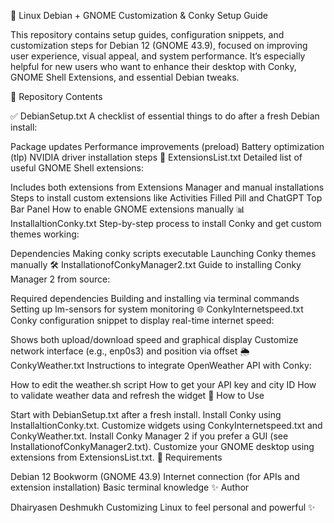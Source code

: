🐧 Linux Debian + GNOME Customization & Conky Setup Guide

This repository contains setup guides, configuration snippets, and customization steps for Debian 12 (GNOME 43.9), focused on improving user experience, visual appeal, and system performance. It’s especially helpful for new users who want to enhance their desktop with Conky, GNOME Shell Extensions, and essential Debian tweaks.

📁 Repository Contents

✅ DebianSetup.txt
A checklist of essential things to do after a fresh Debian install:

Package updates
Performance improvements (preload)
Battery optimization (tlp)
NVIDIA driver installation steps
🎨 ExtensionsList.txt
Detailed list of useful GNOME Shell extensions:

Includes both extensions from Extensions Manager and manual installations
Steps to install custom extensions like Activities Filled Pill and ChatGPT Top Bar Panel
How to enable GNOME extensions manually
📊 InstallaltionConky.txt
Step-by-step process to install Conky and get custom themes working:

Dependencies
Making conky scripts executable
Launching Conky themes manually
🛠 InstallationofConkyManager2.txt
Guide to installing Conky Manager 2 from source:

Required dependencies
Building and installing via terminal commands
Setting up lm-sensors for system monitoring
🌐 ConkyInternetspeed.txt
Conky configuration snippet to display real-time internet speed:

Shows both upload/download speed and graphical display
Customize network interface (e.g., enp0s3) and position via offset
🌦 ConkyWeather.txt
Instructions to integrate OpenWeather API with Conky:

How to edit the weather.sh script
How to get your API key and city ID
How to validate weather data and refresh the widget
🚀 How to Use

Start with DebianSetup.txt after a fresh install.
Install Conky using InstallaltionConky.txt.
Customize widgets using ConkyInternetspeed.txt and ConkyWeather.txt.
Install Conky Manager 2 if you prefer a GUI (see InstallationofConkyManager2.txt).
Customize your GNOME desktop using extensions from ExtensionsList.txt.
🧠 Requirements

Debian 12 Bookworm (GNOME 43.9)
Internet connection (for APIs and extension installation)
Basic terminal knowledge
✨ Author

Dhairyasen Deshmukh
Customizing Linux to feel personal and powerful ✨
